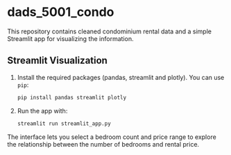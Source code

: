 # dads_5001_condo

This repository contains cleaned condominium rental data and a simple Streamlit
app for visualizing the information.

## Streamlit Visualization

1. Install the required packages (pandas, streamlit and plotly). You can use
   `pip`:

   ```bash
   pip install pandas streamlit plotly
   ```

2. Run the app with:

   ```bash
   streamlit run streamlit_app.py
   ```

The interface lets you select a bedroom count and price range to explore the
relationship between the number of bedrooms and rental price.
